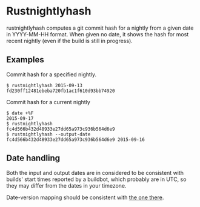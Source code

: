 # Rustnightlyhash

rustnightlyhash computes a git commit hash for a nightly from a given date
in YYYY-MM-HH format.
When given no date, it shows the hash for most recent nightly
(even if the build is still in progress).

## Examples

Commit hash for a specified nightly.
```
$ rustnightlyhash 2015-09-13
fd230ff12481ebeba720fb1ac1f610d93bb74920
```

Commit hash for a current nightly
```
$ date +%F
2015-09-17
$ rustnightlyhash
fc4d566b432d48933e27dd65a973c936b564d6e9
$ rustnightlyhash --output-date
fc4d566b432d48933e27dd65a973c936b564d6e9 2015-09-16
```

## Date handling

Both the input and output dates are in considered to be
consistent with builds' start times reported by a buildbot,
which probably are in UTC, so they may differ from the dates in your timezone.

Date-version mapping should be consistent with [the one there](https://static.rust-lang.org/dist/).
